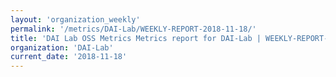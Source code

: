 ```yaml
---
layout: 'organization_weekly'
permalink: '/metrics/DAI-Lab/WEEKLY-REPORT-2018-11-18/'
title: 'DAI Lab OSS Metrics Metrics report for DAI-Lab | WEEKLY-REPORT-2018-11-18'
organization: 'DAI-Lab'
current_date: '2018-11-18'
---
```

